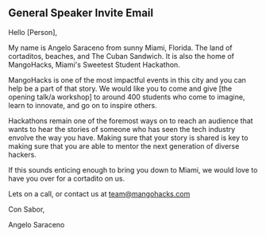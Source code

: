 ## General Speaker Invite Email

Hello [Person],

My name is Angelo Saraceno from sunny Miami, Florida. The land of cortaditos, beaches, and The Cuban Sandwich. It is also the home of MangoHacks, Miami's Sweetest Student Hackathon. 

MangoHacks is one of the most impactful events in this city and you can help be a part of that story. We would like you to come and give [the opening talk/a workshop] to around 400 students who come to imagine, learn to innovate, and go on to inspire others.

Hackathons remain one of the foremost ways on to reach an audience that wants to hear the stories of someone who has seen the tech industry envolve the way you have. Making sure that your story is shared is key to making sure that you are able to mentor the next generation of diverse hackers.

If this sounds enticing enough to bring you down to Miami, we would love to have you over for a cortadito on us.

Lets on a call, or contact us at team@mangohacks.com

Con Sabor,

Angelo Saraceno